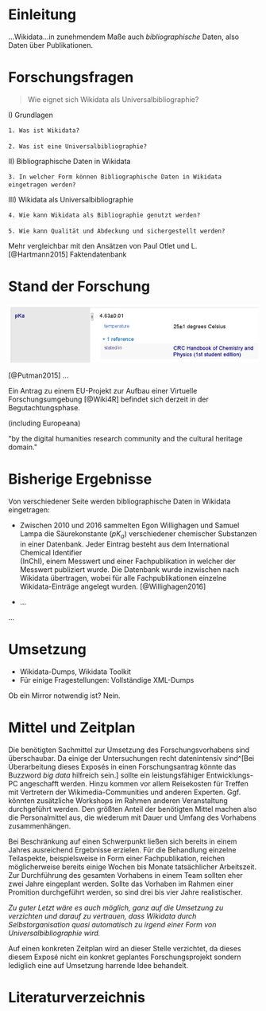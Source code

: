 # Einleitung

...Wikidata...in zunehmendem Maße auch *bibliographische* Daten, also Daten
über Publikationen.

# Forschungsfragen

> Wie eignet sich Wikidata als Universalbibliographie?

I) Grundlagen

    1. Was ist Wikidata?

    2. Was ist eine Universalbibliographie?


II) Bibliographische Daten in Wikidata

    3. In welcher Form können Bibliographische Daten in Wikidata eingetragen werden?

III) Wikidata als Universalbibliographie

    4. Wie kann Wikidata als Bibliographie genutzt werden?

    5. Wie kann Qualität und Abdeckung und sichergestellt werden?

Mehr vergleichbar mit den Ansätzen von Paul Otlet und L.
[@Hartmann2015]
Faktendatenbank

# Stand der Forschung

![Beispiel einer Aussage in Wikidata. Bildquelle: @Willighagen2016](wikidata-statement.png)

[@Putman2015]
...

Ein Antrag zu einem EU-Projekt
zur Aufbau einer Virtuelle Forschungsumgebung
[@Wiki4R]
befindet sich derzeit in der Begutachtungsphase.

(including Europeana)

"by the digital humanities research community and the cultural heritage domain."

# Bisherige Ergebnisse

Von verschiedener Seite werden bibliographische Daten in Wikidata eingetragen:

* Zwischen 2010 und 2016 sammelten Egon Willighagen und Samuel Lampa die 
  Säurekonstante ($pK_a$) verschiedener chemischer Substanzen in einer
  Datenbank. Jeder Eintrag besteht aus dem International Chemical Identifier  
  (InChI), einem Messwert und einer Fachpublikation in welcher der Messwert
  publiziert wurde. Die Datenbank wurde inzwischen nach Wikidata übertragen,
  wobei für alle Fachpublikationen einzelne Wikidata-Einträge angelegt wurden.
  [@Willighagen2016]

* ...

...

# Umsetzung

* Wikidata-Dumps, Wikidata Toolkit
* Für einige Fragestellungen: Vollständige XML-Dumps

Ob ein Mirror notwendig ist? Nein. 

# Mittel und Zeitplan

Die benötigten Sachmittel zur Umsetzung des Forschungsvorhabens sind
überschaubar. Da einige der Untersuchungen recht datenintensiv sind^[Bei
Überarbeitung dieses Exposés in einen Forschungsantrag könnte das Buzzword *big
data* hilfreich sein.] sollte ein leistungsfähiger Entwicklungs-PC angeschafft
werden. Hinzu kommen vor allem Reisekosten für Treffen mit Vertretern der
Wikimedia-Communities und anderen Experten. Ggf. könnten zusätzliche Workshops
im Rahmen anderen Veranstaltung durchgeführt werden. Den größten Anteil der
benötigten Mittel machen also die Personalmittel aus, die wiederum mit Dauer
und Umfang des Vorhabens zusammenhängen.

Bei Beschränkung auf einen Schwerpunkt ließen sich bereits in einem Jahres
ausreichend Ergebnisse erzielen. Für die Behandlung einzelne Teilaspekte,
beispielsweise in Form einer Fachpublikation, reichen möglicherweise bereits
einige Wochen bis Monate tatsächlicher Arbeitszeit. Zur Durchführung des
gesamten Vorhabens in einem Team sollten eher zwei Jahre eingeplant werden.
Sollte das Vorhaben im Rahmen einer Promition durchgeführt werden, so sind drei
bis vier Jahre realistischer. 

*Zu guter Letzt wäre es auch möglich, ganz auf die Umsetzung zu verzichten und
darauf zu vertrauen, dass Wikidata durch Selbstorganisation quasi automatisch
zu irgend einer Form von Universalbibliographie wird.*

Auf einen konkreten Zeitplan wird an dieser Stelle verzichtet, da dieses diesem
Exposé nicht ein konkret geplantes Forschungsprojekt sondern lediglich eine auf
Umsetzung harrende Idee behandelt. 

# Literaturverzeichnis

